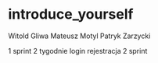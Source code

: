# introduce_yourself
Witold Gliwa
Mateusz Motyl
Patryk Zarzycki



1 sprint 2 tygodnie login rejestracja
2 sprint 
